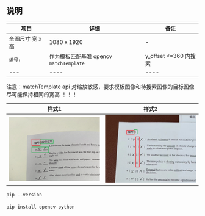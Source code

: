 
## 说明   

|项目| 详细 |  备注|    
|--- | ----| ----|     
|全图尺寸 宽 x 高 | 1080 x 1920|-|     
|`编号:` | 作为模板匹配基准 opencv `matchTemplate` | y_offset <=360 内搜索 |     
|--- | ----| ----|      

注意：matchTemplate api 对缩放敏感，要求模板图像和待搜索图像的目标图像尽可能保持相同的宽高   ！！！    

|样式1| 样式2|    
|--- | ----|    
|![sample.png](sample.png)|![sample1.png](sample1.png)|    

```
pip --version   

pip install opencv-python 
```
